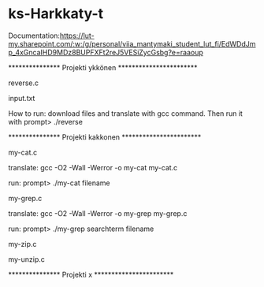 # ks-Harkkaty-t

Documentation:https://lut-my.sharepoint.com/:w:/g/personal/viia_mantymaki_student_lut_fi/EdWDdJmp_4xGncaIHD9MDz8BUPFXFt2reJ5VESiZycGsbg?e=raaoup

*************** Projekti ykkönen ***********************

reverse.c

input.txt

How to run:
download files and translate with gcc command.
Then run it with prompt> ./reverse

*************** Projekti kakkonen ***********************

my-cat.c

translate: gcc -O2 -Wall -Werror -o my-cat my-cat.c

run: prompt> ./my-cat filename


my-grep.c

translate: gcc -O2 -Wall -Werror -o my-grep my-grep.c

run: prompt> ./my-grep searchterm filename


my-zip.c

my-unzip.c

*************** Projekti x ***********************
